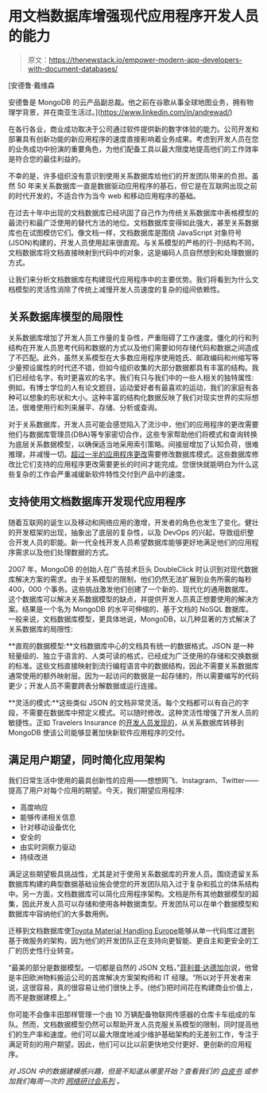 # 用文档数据库增强现代应用程序开发人员的能力

> 原文：<https://thenewstack.io/empower-modern-app-developers-with-document-databases/>

[](https://www.linkedin.com/in/andrewad/)

 [安德鲁·戴维森

安德鲁是 MongoDB 的云产品副总裁。他之前在谷歌从事全球地图业务，拥有物理学背景，并在南亚生活过。](https://www.linkedin.com/in/andrewad/) [](https://www.linkedin.com/in/andrewad/)

在各行各业，商业成功取决于公司通过软件提供新的数字体验的能力。公司开发和部署具有创新功能的新应用程序的速度直接影响着业务成果。考虑到开发人员在您的业务成功中扮演的重要角色，为他们配备工具以最大限度地提高他们的工作效率是符合您的最佳利益的。

不幸的是，许多组织没有意识到使用关系数据库给他们的开发团队带来的负担。虽然 50 年来关系数据库一直是数据驱动应用程序的基石，但它是在互联网出现之前的时代开发的，不适合作为当今 web 和移动应用程序的基础。

在过去十年中出现的文档数据库已经巩固了自己作为传统关系数据库中表格模型的最流行和最广泛使用的替代方法的地位。文档数据库变得如此强大，甚至关系数据库也在试图模仿它们。像文档一样，文档数据库是围绕 JavaScript 对象符号(JSON)构建的，开发人员使用起来很直观。与关系模型的严格的行-列结构不同，文档数据库将文档直接映射到代码中的对象，这是编码人员自然想到和处理数据的方式。

让我们来分析文档数据库在构建现代应用程序中的主要优势。我们将看到为什么文档模型的灵活性消除了传统上减慢开发人员速度的复杂的组间依赖性。

## 关系数据库模型的局限性

关系数据库增加了开发人员工作量的复杂性，严重阻碍了工作速度。僵化的行和列结构在开发人员思考代码和数据的方式以及他们需要如何存储代码和数据之间造成了不匹配。此外，虽然关系模型在大多数应用程序使用姓氏、邮政编码和州缩写等少量预设属性的时代还不错，但如今组织收集的大部分数据都具有丰富的结构。我们已经给名字，有时更喜欢的名字。我们有只与我们中的一些人相关的独特属性:例如，有博士学位的人有论文题目，运动爱好者有最喜欢的运动，我们的家庭有各种可以想象的形状和大小。这种丰富的结构化数据反映了我们对现实世界的实际想法，很难使用行和列来展平、存储、分析或查询。

对于关系数据库，开发人员可能会感觉陷入了流沙中，他们的应用程序的更改需要他们与数据库管理员(DBA)等专家密切合作，这些专家帮助他们将模式和查询转换为底层关系数据模型，以确保适当地采用索引策略。间接层增加了认知负荷，很难推理，并减慢一切。[超过一半的应用程序更改](https://www.zdnet.com/article/databases-slowing-down-application-release-cycles-survey-says/)需要修改数据库模式。这些数据库修改比它们支持的应用程序更改需要更长的时间才能完成。您很快就能明白为什么这些复杂的工作会严重减缓新软件特性交付到产品中的速度。

## 支持使用文档数据库开发现代应用程序

随着互联网的诞生以及移动和网络应用的激增，开发者的角色也发生了变化。健壮的开发框架的出现，抽象出了底层的复杂性，以及 DevOps 的兴起，导致组织整合开发人员的职能。新一代全栈开发人员希望数据库能够更好地满足他们的应用程序需求以及他们处理数据的方式。

2007 年，MongoDB 的创始人在广告技术巨头 DoubleClick 时认识到对现代数据库解决方案的需求。由于关系模型的限制，他们仍然无法扩展到业务所需的每秒 400，000 个事务。这些挑战激发他们创建了一个新的、现代化的通用数据库。这个数据库可以解决关系数据模型的缺点，并提供开发人员真正想要使用的解决方案。结果是一个名为 MongoDB 的水平可伸缩的、基于文档的 NoSQL 数据库。一般来说，文档数据库模型，更具体地说，MongoDB，以几种显著的方式解决了关系数据库的局限性:

**直观的数据模型:**文档数据库中心的文档具有统一的数据格式。JSON 是一种轻量级的、独立于语言的、人类可读的格式，已经成为广泛使用的存储和交换数据的标准。这些文档直接映射到流行编程语言中的数据结构，因此不需要关系数据库通常使用的额外映射层。因为一起访问的数据是一起存储的，所以需要编写的代码更少；开发人员不需要跨表分解数据或运行连接。

**灵活的模式:**这些类似 JSON 的文档非常灵活。每个文档都可以有自己的字段，不需要在数据库中预定义模式。可以随时修改。这种灵活性增强了开发人员的敏捷性。正如 Travelers Insurance 的[开发人员发现的](https://thenewstack.io/why-our-agile-journey-led-us-to-ditch-the-relational-database/)，从关系数据库转移到 MongoDB 使该公司能够显著加快新软件应用程序的交付。

## 满足用户期望，同时简化应用架构

我们日常生活中使用的最具创新性的应用——想想网飞、Instagram、Twitter——提高了用户对每个应用的期望。今天，我们期望应用程序:

*   高度响应
*   能够传递相关信息
*   针对移动设备优化
*   安全的
*   由实时洞察力驱动
*   持续改进

满足这些期望极具挑战性，尤其是对于使用关系数据库的开发人员。围绕遗留关系数据库构建的典型数据基础设施会使您的开发团队陷入过于复杂和孤立的体系结构中。另一方面，文档数据库可以简化应用程序架构。文档是所有其他数据模型的超集，因此开发人员可以存储和使用各种数据类型。开发团队可以在单个数据模型和数据库中容纳他们的大多数用例。

迁移到文档数据库使[Toyota Material Handling Europe](https://www.mongodb.com/blog/post/video-toyota-industry-40-creating-smart-factory-moving-from-monolithic-code-base-microservices-mongodb-atlas-microsoft-azure?utm_source=the_new_stack&utm_medium=paid_media_content)能够从单一代码库过渡到基于微服务的架构，因为他们的开发团队正在支持向更智能、更自主和更安全的工厂的历史性行业转变。

“最美的部分是数据模型。一切都是自然的 JSON 文档，”[菲利普·达德加尔](https://www.linkedin.com/in/filipdadgar/?originalSubdomain=se)说，他曾是丰田欧洲物料搬运公司的首席解决方案架构师和 IT 经理。“所以对于开发者来说，这很容易，真的很容易让他们很快上手。(他们)把时间花在构建商业价值上，而不是数据建模上。”

你可能不会像丰田那样管理一个由 10 万辆配备物联网传感器的仓库卡车组成的车队。然而，文档数据模型仍然可以帮助开发人员克服关系模型的限制，同时提高他们的生产率和速度。他们可以最大限度地减少维护基础架构的无差别工作，专注于满足苛刻的用户期望。因此，他们可以比以前更快地交付更好、更创新的应用程序。

*对 JSON 中的数据建模感兴趣，但是不知道从哪里开始？查看我们的* [*白皮书*](https://www.mongodb.com/collateral/why-the-document-data-model?utm_source=the_new_stack&utm_medium=paid_media_content) *或参加我们每周一次的* [*网络研讨会系列*](https://www.mongodb.com/webinars/getting-started-webinars?utm_source=the_new_stack&utm_medium=paid_media_content) *。*

<svg xmlns:xlink="http://www.w3.org/1999/xlink" viewBox="0 0 68 31" version="1.1"><title>Group</title> <desc>Created with Sketch.</desc></svg>
